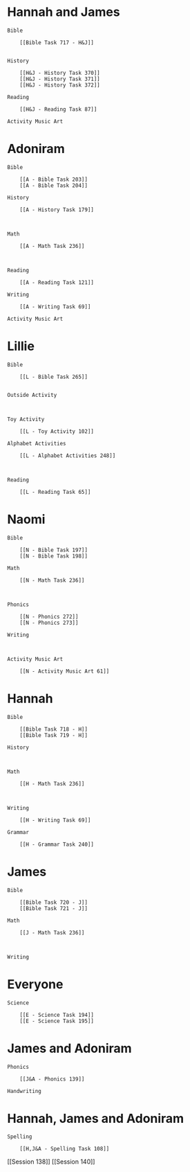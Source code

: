 # Hannah and James

	Bible

		[[Bible Task 717 - H&J]]
		

	History

		[[H&J - History Task 370]]
		[[H&J - History Task 371]]
		[[H&J - History Task 372]]

	Reading

		[[H&J - Reading Task 87]]

	Activity Music Art

		
# Adoniram

	Bible

		[[A - Bible Task 203]]
		[[A - Bible Task 204]]

	History

		[[A - History Task 179]]
		
		

	Math

		[[A - Math Task 236]]
		
		

	Reading

		[[A - Reading Task 121]]

	Writing

		[[A - Writing Task 69]]

	Activity Music Art

		

# Lillie

	Bible

		[[L - Bible Task 265]]
		

	Outside Activity

		

	Toy Activity

		[[L - Toy Activity 102]]

	Alphabet Activities

		[[L - Alphabet Activities 248]]
		
		

	Reading

		[[L - Reading Task 65]]

# Naomi

	Bible

		[[N - Bible Task 197]]
		[[N - Bible Task 198]]

	Math

		[[N - Math Task 236]]
		
		

	Phonics

		[[N - Phonics 272]]
		[[N - Phonics 273]]

	Writing

		

	Activity Music Art

		[[N - Activity Music Art 61]]

# Hannah

	Bible

		[[Bible Task 718 - H]]
		[[Bible Task 719 - H]]

	History

		

	Math

		[[H - Math Task 236]]
		
		

	Writing

		[[H - Writing Task 69]]

	Grammar

		[[H - Grammar Task 240]]
		
		
# James

	Bible

		[[Bible Task 720 - J]]
		[[Bible Task 721 - J]]

	Math

		[[J - Math Task 236]]
		
		

	Writing

		

# Everyone

	Science

		[[E - Science Task 194]]
		[[E - Science Task 195]]
# James and Adoniram

	Phonics

		[[J&A - Phonics 139]]

	Handwriting

		
# Hannah, James and Adoniram

	Spelling

		[[H,J&A - Spelling Task 108]]

[[Session 138]]
[[Session 140]]
